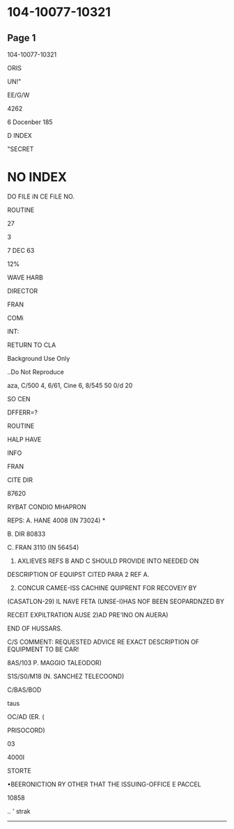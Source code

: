 # 104-10077-10321

## Page 1

104-10077-10321

ORIS

UN!"

EE/G/W

4262

6 Docenber 185

D INDEX

"SECRET

# NO INDEX

DO FILE iN CE FiLE NO.

ROUTINE

27

3

7 DEC 63

12%

WAVE HARB

DIRECTOR

FRAN

COMi

INT:

RETURN TO CLA

Background Use Only

..Do Not Reproduce

aza, C/500 4, 6/61, Cine 6, 8/545 50 0/d 20

SO CEN

DFFERR=?

ROUTINE

HALP HAVE

INFO

FRAN

CITE DIR

87620

RYBAT CONDIO MHAPRON

REPS: A. HANE 4008 (IN 73024) *

B. DIR 80833

C. FRAN 3110 (IN 56454)

1. AXLIEVES REFS B AND C SHOULD PROVIDE INTO NEEDED ON

DESCRIPTION OF EQUIPST CITED PARA 2 REF A.

2. CONCUR CAMEE-ISS CACHINE QUIPRENT FOR RECOVEIY BY

(CASATLON-29) IL NAVE FETA (UNSE-I)HAS NOF BEEN SEOPARDNZED BY

RECEIT EXPILTRATION AUSE 2)AD PRE'INO ON AUERA)

END OF HUSSARS.

C/S COMMENT: REQUESTED ADVICE RE EXACT DESCRIPTION OF EQUIPMENT TO BE CAR!

8AS/103 P. MAGGIO TALEODOR)

S1S/S0/M18 (N. SANCHEZ TELECOOND)

C/BAS/BOD

taus

OC/AD (ER. (

PRISOCORD)

03

4000I

STORTE

•BEERONICTION RY OTHER THAT THE ISSUING-OFFICE E PACCEL

10858

.. ' strak

---

